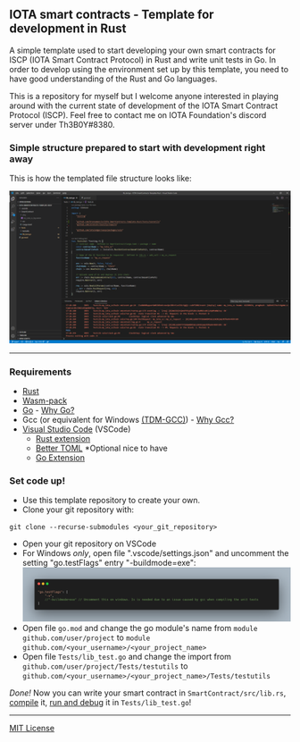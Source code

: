 ## IOTA smart contracts - Template for development in Rust

A simple template used to start developing your own smart contracts for ISCP (IOTA Smart Contract Protocol) in Rust and write unit tests in Go. In order to develop using the environment set up by this template, you need to have good understanding of the Rust and Go languages.

This is a repository for myself but I welcome anyone interested in playing around with the current state of development of the IOTA Smart Contract Protocol (ISCP). Feel free to contact me on IOTA Foundation's discord server under Th3B0Y#8380.

### Simple structure prepared to start with development right away
This is how the templated file structure looks like:

![View of the template on VSCode](VSCode-TemplateView.png)

---

### Requirements
- [Rust](https://www.rust-lang.org/tools/install)
- [Wasm-pack](https://rustwasm.github.io/wasm-pack/installer/)
- [Go](https://golang.org/dl/) - [Why Go?](WhyGo.md)
- Gcc (or equivalent for Windows [(TDM-GCC)](https://jmeubank.github.io/tdm-gcc/)) - [Why Gcc?](WhyGo.md)
- [Visual Studio Code](https://code.visualstudio.com/Download) (VSCode)
  - [Rust extension](https://marketplace.visualstudio.com/items?itemName=rust-lang.rust)
  - [Better TOML](https://marketplace.visualstudio.com/items?itemName=bungcip.better-toml) *Optional nice to have 
  - [Go Extension](https://marketplace.visualstudio.com/items?itemName=golang.Go)

### Set code up!
- Use this template repository to create your own.
- Clone your git repository with:
```
git clone --recurse-submodules <your_git_repository>
```
- Open your git repository on VSCode
- For Windows *only*, open file ".vscode/settings.json" and uncomment the setting "go.testFlags" entry "-buildmode=exe":
![Go.testFlags for Windows](go-testflags.png)
- Open file `go.mod` and change the go module's name from `module github.com/user/project` to `module github.com/<your_username>/<your_project_name>`
- Open file `Tests/lib_test.go` and change the import from `github.com/user/project/Tests/testutils` to `github.com/<your_username>/<your_project_name>/Tests/testutils`

*Done!* Now you can write your smart contract in `SmartContract/src/lib.rs`, [compile](Compile-SmartContract.md) it, [run and debug](UnitTest-and-debug-SmartContract.md) it in `Tests/lib_test.go`!

---
[MIT License](LICENSE)
